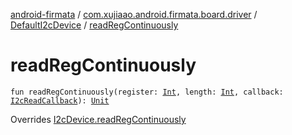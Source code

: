 [android-firmata](../../index.md) / [com.xujiaao.android.firmata.board.driver](../index.md) / [DefaultI2cDevice](index.md) / [readRegContinuously](./read-reg-continuously.md)

# readRegContinuously

`fun readRegContinuously(register: `[`Int`](https://kotlinlang.org/api/latest/jvm/stdlib/kotlin/-int/index.html)`, length: `[`Int`](https://kotlinlang.org/api/latest/jvm/stdlib/kotlin/-int/index.html)`, callback: `[`I2cReadCallback`](../-i2c-read-callback.md)`): `[`Unit`](https://kotlinlang.org/api/latest/jvm/stdlib/kotlin/-unit/index.html)

Overrides [I2cDevice.readRegContinuously](../-i2c-device/read-reg-continuously.md)

